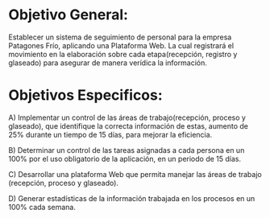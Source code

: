 # Objetivo General:

Establecer un sistema de seguimiento de personal para la empresa Patagones Frío, aplicando una Plataforma Web. La cual registrará el movimiento en la elaboración sobre cada etapa(recepción, registro y glaseado) para asegurar de manera verídica la información.

# Objetivos Especificos:

A) Implementar un control de las áreas de trabajo(recepción, proceso y glaseado), que identifique la correcta información de estas, aumento de 25% durante un tiempo de 15 días, para mejorar la eficiencia.
 
B) Determinar  un control de las tareas asignadas a cada persona en un 100% por el uso obligatorio de la aplicación, en un periodo de 15 días.

C) Desarrollar una plataforma Web que permita manejar  las áreas de trabajo (recepción, proceso y glaseado).
 
D) Generar estadísticas de la información trabajada en los procesos en un 100% cada semana. 
